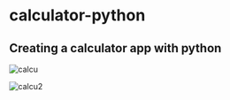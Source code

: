 # calculator-python
## Creating a calculator app with python

![calcu](https://user-images.githubusercontent.com/84631641/189547199-b1b0a17f-6914-49a0-9544-15c6ee31ef40.png)


![calcu2](https://user-images.githubusercontent.com/84631641/189547205-a4e687f0-8400-4a9c-a634-768fe6a241f0.png)
